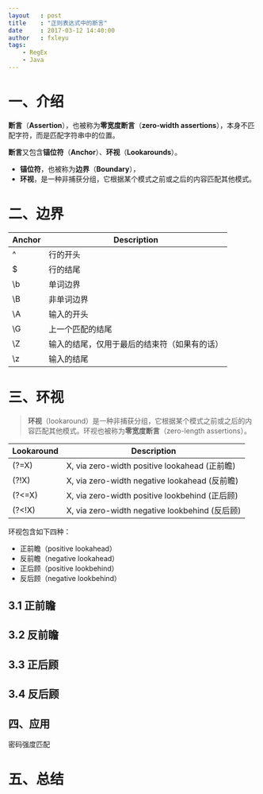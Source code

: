 ```yaml
---
layout   : post
title    : "正则表达式中的断言"
date     : 2017-03-12 14:40:00
author   : fxleyu
tags:
    - RegEx
    - Java
---
```

# 一、介绍
**断言**（**Assertion**），也被称为**零宽度断言**（**zero-width assertions**），本身不匹配字符，而是匹配字符串中的位置。

**断言**又包含**锚位符**（**Anchor**）、**环视**（**Lookarounds**）。
- **锚位符**，也被称为**边界**（**Boundary**），
- **环视**，是一种非捕获分组，它根据某个模式之前或之后的内容匹配其他模式。

# 二、边界

Anchor | Description
---|-----
^	 | 行的开头
$	 | 行的结尾
\b | 单词边界
\B | 非单词边界
\A | 输入的开头
\G | 上一个匹配的结尾
\Z | 输入的结尾，仅用于最后的结束符（如果有的话）
\z | 输入的结尾


# 三、环视
> **环视**（lookaround）是一种非捕获分组，它根据某个模式之前或之后的内容匹配其他模式。环视也被称为**零宽度断言**（zero-length assertions）。

Lookaround | Description
-------|----------
(?=X)  | X, via zero-width positive lookahead (正前瞻)
(?!X)  | X, via zero-width negative lookahead (反前瞻)
(?<=X) | X, via zero-width positive lookbehind (正后顾)
(?<!X) | X, via zero-width negative lookbehind (反后顾)


环视包含如下四种：
- 正前瞻（positive lookahead）
- 反前瞻（negative lookahead）
- 正后顾（positive lookbehind）
- 反后顾（negative lookbehind）

## 3.1 正前瞻

## 3.2 反前瞻

## 3.3 正后顾

## 3.4 反后顾

## 四、应用
密码强度匹配

# 五、总结
